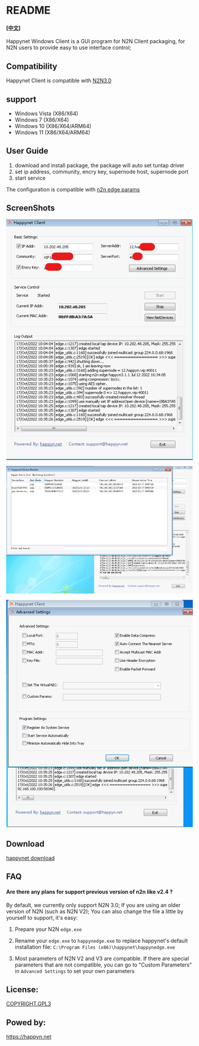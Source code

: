 # README

#### [<a href="README_zh.md">中文</a>]

Happynet Windows Client is a GUI program for N2N Client packaging, for N2N users to provide easy to use interface control;


## Compatibility

Happynet Client is compatible with [N2N3.0](https://github.com/ntop/n2n/releases/tag/3.0)

## support

* Windows Vista (X86/X64)
* Windows 7 (X86/X64)
* Windows 10 (X86/X64/ARM64)
* Windows 11 (X86/X64/ARM64)


## User Guide

1. download and install package, the package will auto set tuntap driver
2. set ip address, community, encry key, supernode host, supernode port
3. start service


The configuration is compatible with [n2n edge params](https://github.com/ntop/n2n/blob/dev/doc/ConfigurationFiles.md)


## ScreenShots

![Main GUI](screenshots/happyn01.png)

![Monitor](screenshots/happyn02.png)

![Ad Settings](screenshots/happyn03.png)

## Download

[happynet download](https://github.com/happynclient/happynwindows/releases)


## FAQ

#### Are there any plans for support previous version of n2n like v2.4 ?

By default, we currently only support N2N 3.0; If you are using an older version of N2N (such as N2N V2); You can also change the file a little by yourself to support, it's easy:

1. Prepare your N2N `edge.exe`

2. Rename your `edge.exe` to `happynedge.exe` to replace happynet's default installation file: `C:\Program Files (x86)\happynet\happynedge.exe`

3. Most parameters of N2N V2 and V3 are compatible. If there are special parameters that are not compatible, you can go to "Custom Parameters" in `Advanced Settings` to set your own parameters

## License:

[COPYRIGHT.GPL3](LICENSE)

## Powed by:

https://happyn.net

